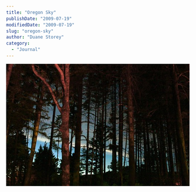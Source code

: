 ```yaml
---
title: "Oregon Sky"
publishDate: "2009-07-19"
modifiedDate: "2009-07-19"
slug: "oregon-sky"
author: "Duane Storey"
category:
  - "Journal"
---
```


![Oregon Sky](_images/oregon-sky-1.jpg)